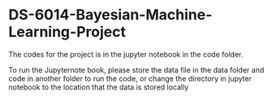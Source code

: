 # DS-6014-Bayesian-Machine-Learning-Project

The codes for the project is in the jupyter notebook in the code folder.

To run the Jupyternote book, please store the data file in the data folder and code in another folder to run the code, or change the directory in jupyter notebook to the location that the data is stored locally

